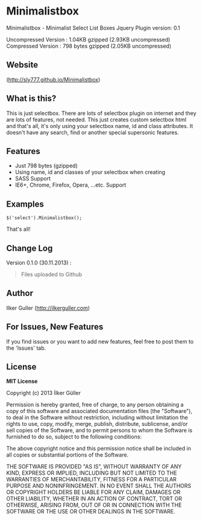 Minimalistbox
=============

Minimalistbox - Minimalist Select List Boxes Jquery Plugin
version: 0.1

Uncompressed Version : 1.04KB gzipped (2.93KB uncompressed)
Compressed Version : 798 bytes gzipped (2.05KB uncompressed)

Website
-------
(http://sly777.github.io/Minimalistbox)

What is this?
-------------
This is just selectbox. There are lots of selectbox plugin on internet and they are lots of features, not needed. This just creates custom selectbox html and that's all, it's only using your selectbox name, id and class attributes. It doesn't have any search, find or another special supersonic features.


Features
--------
- Just 798 bytes (gzipped)
- Using name, id and classes of your selectbox when creating
- SASS Support
- IE6+, Chrome, Firefox, Opera, ...etc. Support


Examples
--------
```
$('select').Minimalistbox();
```
That's all!


Change Log
--------
Version 0.1.0 (30.11.2013) :
> Files uploaded to Github


Author
----------------------------------
Ilker Guller (http://ilkerguller.com)


For Issues, New Features
----------------------------------
If you find issues or you want to add new features, feel free to post them to the 'Issues' tab.


License
----------------------------------
**MIT License**

Copyright (c) 2013 İlker Güller

Permission is hereby granted, free of charge, to any person
obtaining a copy of this software and associated documentation
files (the "Software"), to deal in the Software without
restriction, including without limitation the rights to use,
copy, modify, merge, publish, distribute, sublicense, and/or sell
copies of the Software, and to permit persons to whom the
Software is furnished to do so, subject to the following
conditions:

The above copyright notice and this permission notice shall be
included in all copies or substantial portions of the Software.

THE SOFTWARE IS PROVIDED "AS IS", WITHOUT WARRANTY OF ANY KIND,
EXPRESS OR IMPLIED, INCLUDING BUT NOT LIMITED TO THE WARRANTIES
OF MERCHANTABILITY, FITNESS FOR A PARTICULAR PURPOSE AND
NONINFRINGEMENT. IN NO EVENT SHALL THE AUTHORS OR COPYRIGHT
HOLDERS BE LIABLE FOR ANY CLAIM, DAMAGES OR OTHER LIABILITY,
WHETHER IN AN ACTION OF CONTRACT, TORT OR OTHERWISE, ARISING
FROM, OUT OF OR IN CONNECTION WITH THE SOFTWARE OR THE USE OR
OTHER DEALINGS IN THE SOFTWARE.